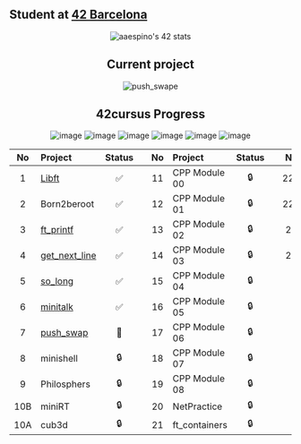 ## Student at [42 Barcelona](https://www.42barcelona.com/es/)

<div align="center">
  
  ![aaespino's 42 stats](https://badge42.vercel.app/api/v2/cl2j116av002509mh2pt2de29/stats?cursusId=21&coalitionId=205)

## Current project
![push_swape](https://github.com/spnzed/spnzed/assets/95354392/59b20f9e-484a-4f43-8a9e-60e6d3369dba)

## 42cursus Progress 
![image](https://github.com/spnzed/spnzed/assets/95354392/51a5c74c-9a6b-4ca0-8227-ea15ea3c2139) ![image](https://github.com/spnzed/spnzed/assets/95354392/c15b85a7-b52c-477d-9f96-e1735c1a0b38) ![image](https://github.com/spnzed/spnzed/assets/95354392/6a5db085-f7d9-4741-8426-0a9b38735632) ![image](https://github.com/spnzed/spnzed/assets/95354392/eb92d55c-7ae7-4744-92f1-86d293db0d92) ![image](https://github.com/spnzed/spnzed/assets/95354392/ecf4aa74-1b92-4f2f-8803-2bc41cabaa8a) ![image](https://github.com/spnzed/spnzed/assets/95354392/4ca0beac-8fbd-4e2f-9362-69629887587c)


| No  | Project                                     | Status |   | No  | Project                                   | Status |   | No  | Project                        | Status |
| :-: | :------------------------------------------ | :----: | - | :-: | :---------------------------------------- | :----: | - | :-: | :----------------------------- | :----: |
| 1   | [Libft](https://github.com/spnzed/Libft)                  | ✅     |   | 11  | CPP Module 00 | 🔒     |   | 22A | ft_irc                         | 🔒      |
| 2   | Born2beroot                                               | ✅     |   | 12  | CPP Module 01 | 🔒     |   | 22B | webserv                        | 🔒      |
| 3   | [ft_printf](https://github.com/spnzed/ft_printf)          | ✅     |   | 13  | CPP Module 02 | 🔒     |   | 23  | Inception                      | 🔒      |
| 4   | [get_next_line](https://github.com/spnzed/get_next_line)  | ✅     |   | 14  | CPP Module 03 | 🔒     |   | 24  | ft_transcendence               | 🔒      |
| 5   | [so_long](https://github.com/spnzed/so_long)              | ✅     |   | 15  | CPP Module 04 | 🔒     |   |     |                 
| 6   | [minitalk](https://github.com/spnzed/minitalk)            | ✅     |   | 16  | CPP Module 05 | 🔒     |   |     |
| 7   | [push_swap](https://github.com/spnzed/push_swap)          | 📝     |   | 17  | CPP Module 06 | 🔒     |   |     |                              
| 8   | minishell                                                 | 🔒     |   | 18  | CPP Module 07 | 🔒     |   |     |                           
| 9   | Philosphers                                               | 🔒     |   | 19  | CPP Module 08 | 🔒     |   |     |
| 10B | miniRT                                                    | 🔒     |   | 20  | NetPractice   | 🔒     |   |     |
| 10A | cub3d                                                     | 🔒     |   | 21  | ft_containers | 🔒     |
